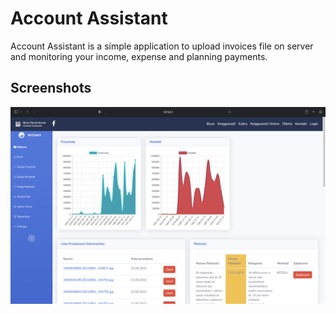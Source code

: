 # Account Assistant
Account Assistant is a simple application to upload invoices file on server and monitoring your income, expense and planning payments.
 ## Screenshots
![Dashboard look](./imageAccount/dashadmin.png)